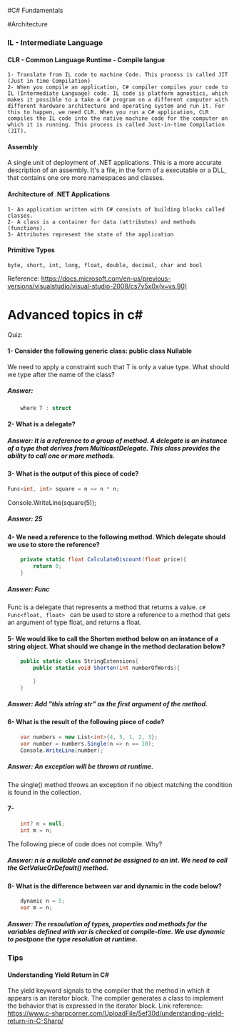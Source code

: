 #C# Fundamentals



#Architecture

### IL - Intermediate Language
#### CLR - Common Language Runtime - Compile langue
    1- Translate from IL code to machine Code. This process is called JIT (Just in time Compilation)
    2- When you compile an application, C# compiler compiles your code to IL (Intermediate Language) code. IL code is platform agnostics, which makes it possible to a take a C# program on a different computer with different hardware architecture and operating system and run it. For this to happen, we need CLR. When you run a C# application, CLR compiles the IL code into the native machine code for the computer on which it is running. This process is called Just-in-time Compilation (JIT).

#### Assembly
A single unit of deployment of .NET applications.
This is a more accurate description of an assembly. It's a file, in the form of a executable or a DLL, that contains one ore more namespaces and classes.

#### Architecture of .NET Applications
    1- An application written with C# consists of building blocks called classes.
    2- A class is a container for data (attributes) and methods (functions).
    3- Attributes represent the state of the application

#### Primitive Types
    byte, short, int, long, float, double, decimal, char and bool
Reference: https://docs.microsoft.com/en-us/previous-versions/visualstudio/visual-studio-2008/cs7y5x0x(v=vs.90)




# Advanced topics in c#
Quiz:
#### 1- Consider the following generic class: public class Nullable<T>
We need to apply a constraint such that T is only a value type. What should we type after the name of the class?
##### Answer: 
```c#
    where T : struct
```

#### 2- What is a delegate?
##### Answer: It is a reference to a group of method. A delegate is an instance of a type that derives from MulticastDelegate. This class provides the ability to call one or more methods.

#### 3- What is the output of this piece of code?
```c#
Func<int, int> square = n => n * n;
```
Console.WriteLine(square(5));
##### Answer: 25

#### 4- We need a reference to the following method. Which delegate should we use to store the reference?
```c#
    private static float CalculateDiscount(float price){
        return 0;
    }
```
##### Answer: Func
Func is a delegate that represents a method that returns a value. ```c# Func<float, float> ``` can be used to store a reference to a method that gets an argument of type float, and returns a float.

#### 5- We would like to call the Shorten method below on an instance of a string object. What should we change in the method declaration below?
```c#
    public static class StringExtensions{
        public static void Shorten(int numberOfWords){
            
        }
    }
```
##### Answer: Add "this string str" as the first argument of the method.

#### 6- What is the result of the following piece of code?
```c#
    var numbers = new List<int>{4, 5, 1, 2, 3};
    var number = numbers.Single(n => n == 10);
    Console.WriteLine(number);
```
##### Answer: An exception will be thrown at runtime.
The single() method throws an exception if no object matching the condition is found in the collection.

#### 7- 
```c#
    int? n = null;
    int m = n;
```
The following piece of code does not compile. Why?
##### Answer: n is a nullable and cannot be assigned to an int. We need to call the GetValueOrDefault() method.

#### 8- What is the difference between var and dynamic in the code below?
```c#
    dynamic n = 5;
    var m = n;
```
##### Answer: The resoulution of types, properties and methods for the variables defined with var is checked at compile-time. We use dynamic to postpone the type resolution at runtime.


### Tips
#### Understanding Yield Return in C#
The yield keyword signals to the compiler that the method in which it appears is an iterator block. The compiler generates a class to implement the behavior that is expressed in the iterator block.
Link reference: https://www.c-sharpcorner.com/UploadFile/5ef30d/understanding-yield-return-in-C-Sharp/
